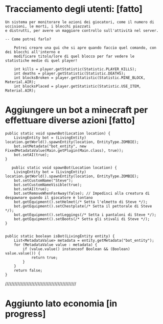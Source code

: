 # Tracciamento degli utenti: [fatto]
    Un sistema per monitorare le azioni dei giocatori, come il numero di uccisioni, le morti, i blocchi piazzati
    e distrutti, per avere un maggiore controllo sull'attività nel server.
    
    -- Come potrei farlo?
        
        Potrei creare una gui che si apre quando faccio quel comando, con dei blocchi all'interno e 
        modificare titolo/lore di quel blocco per far vedere le statistiche medie di quel player!

        int kills = player.getStatistic(Statistic.PLAYER_KILLS);
        int deaths = player.getStatistic(Statistic.DEATHS);
        int blocksBroken = player.getStatistic(Statistic.MINE_BLOCK, Material.AIR);
        int blocksPlaced = player.getStatistic(Statistic.USE_ITEM, Material.AIR);

# Aggiungere un bot a minecraft per effettuare diverse azioni [fatto]
        
    public static void spawnBot(Location location) {
        LivingEntity bot = (LivingEntity) location.getWorld().spawnEntity(location, EntityType.ZOMBIE);
        bot.setMetadata("bot_entity", new FixedMetadataValue(Main.getPlugin(Main.class), true));
        bot.setAI(true);
    }

       public static void spawnBot(Location location) {
        LivingEntity bot = (LivingEntity) location.getWorld().spawnEntity(location, EntityType.ZOMBIE);
        bot.setCustomName("Steve");
        bot.setCustomNameVisible(true);
        bot.setAI(true);
        bot.setRemoveWhenFarAway(false); // Impedisci alla creatura di despawnare quando il giocatore è lontano
        bot.getEquipment().setHelmet(/* Setta l'elmetto di Steve */);
        bot.getEquipment().setChestplate(/* Setta il pettorale di Steve */);
        bot.getEquipment().setLeggings(/* Setta i pantaloni di Steve */);
        bot.getEquipment().setBoots(/* Setta gli stivali di Steve */);
    }


    public static boolean isBot(LivingEntity entity) {
        List<MetadataValue> metadata = entity.getMetadata("bot_entity");
        for (MetadataValue value : metadata) {
            if (value.value() instanceof Boolean && (Boolean) value.value()) {
                return true;
            }
        }
        return false;
    }


//////////////////////////////////////////////

# Aggiunto lato economia [in progress]






